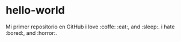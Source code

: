 # hello-world
Mi primer repositorio en GitHub
i love :coffe: :eat:, and :sleep:.
i hate :bored:, and :horror:.
